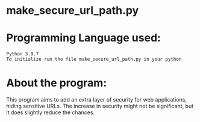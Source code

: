 # make_secure_url_path.py

# Programming Language used:

    Python 3.9.7
    To initialize run the file make_secure_url_path.py in your python

# About the program:

  This program aims to add an extra layer of security for web applications, hiding sensitive URLs. The increase in security might not be significant, but it does slightly reduce the chances.
